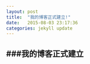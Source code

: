 ```yaml
---
layout: post
title:  "我的博客正式建立!"
date:   2015-08-03 23:17:36
categories: jekyll update
---
```

###我的博客正式建立
------
